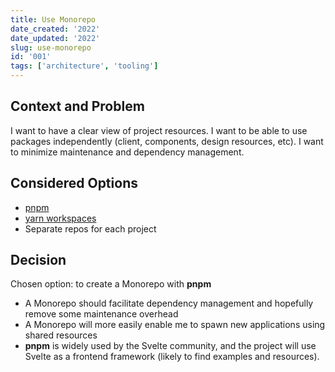 ```yaml
---
title: Use Monorepo
date_created: '2022'
date_updated: '2022'
slug: use-monorepo
id: '001'
tags: ['architecture', 'tooling']
---
```


## Context and Problem

I want to have a clear view of project resources.
I want to be able to use packages independently (client, components, design resources, etc).
I want to minimize maintenance and dependency management.

## Considered Options

- [pnpm](https://pnpm.io)
- [yarn workspaces](https://yarnpkg.com/features/workspaces)
- Separate repos for each project

## Decision

Chosen option: to create a Monorepo with **pnpm**

- A Monorepo should facilitate dependency management and hopefully remove some maintenance overhead
- A Monorepo will more easily enable me to spawn new applications using shared resources
- **pnpm** is widely used by the Svelte community, and the project will use Svelte as a frontend framework (likely to find examples and resources).
